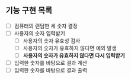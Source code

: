 ## 기능 구현 목록

- [ ] 컴퓨터의 랜덤한 세 숫자 결정
- [ ] 사용자의 숫자 입력받기
  - [ ] 사용자의 숫자 유효성 검사
  - [ ] 사용자의 숫자가 유효하지 않다면 예외 발생
  - [ ] **사용자의 숫자가 유효하지 않다면 다시 입력받기**
- [ ] 입력한 숫자를 바탕으로 결과 계산
- [ ] 입력한 숫자를 바탕으로 결과 출력
